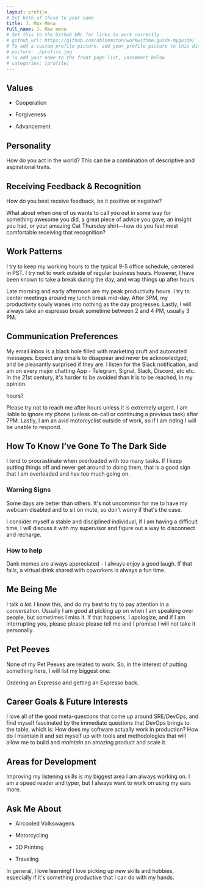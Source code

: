 ```yaml
---
layout: profile
# Set both of these to your name
title: J. Max Mena 
full_name: J. Max mena
# Set this to the Github URL for links to work correctly
# github_url: https://github.com/abloomston/workwithme.guide-myguide/
# To add a custom profile picture, add your profile picture to this directory, update, and uncomment the relative link below.
# picture: ./profile.jpg
# To add your name to the front page list, uncomment below
# categories: [profile]
---
```


## Values

* Cooperation

* Forgiveness

* Advancement

## Personality

How do you act in the world? This can be a combination of descriptive and aspirational traits.

## Receiving Feedback & Recognition

How do you best receive feedback, be it positive or negative?

What about when one of us wants to call you out in some way for something awesome you did, a
great piece of advice you gave, an insight you had, or your amazing Cat Thursday shirt—how do
you feel most comfortable receiving that recognition?

## Work Patterns

I try to keep my working hours to the typical 9-5 office schedule, centered in PST. I try not to
work outside of regular business hours. However, I have been known to take a break during the day,
and wrap things up after hours

Late morning and early afternoon are my peak productivity hours. I try to center meetings around my
lunch break mid-day. After 3PM, my productivity sowly wanes into nothing as the day progresses. Lastly,
I will always take an espresso break sometime between 2 and 4 PM, usually 3 PM.

## Communication Preferences

My email inbox is a black hole filled with marketing cruft and automated messages. Expect any emails to disappear
and never be acknowledged, and be pleasantly surprised if they are. I listen for the Slack notification, and
am on every major chatting App - Telegram, Signal, Slack, Discord, etc etc. In the 21st century, it's harder
to be avoided than it is to be reached, in my opinion.

hours? 

Please try not to reach me after hours unless it is extremely urgent. I am liable to ignore my phone (unless on-call or continuing
a previous task) after 7PM. Lastly, I am an avid motorcyclist outside of work, so if I am riding I will be unable to respond.

## How To Know I’ve Gone To The Dark Side

I tend to procrastinate when overloaded with too many tasks. If I keep putting things off and never get around to doing them,
that is a good sign that I am overloaded and hav too much going on.

### Warning Signs

Some days are better than others. It's not uncommon for me to have my webcam disabled and to sit on mute, so don't worry if that's the case.

I consider myself a stable and disciplined individual, if I am having a difficult time, I will discuss it with my supervisor and figure out
a way to disconnect and recharge.

### How to help

Dank memes are always appreciated - I always enjoy a good laugh. If that fails, a virtual drink shared with coworkers is always a fun time.


## Me Being Me

I talk *a lot*. I know this, and do my best to try to pay attention in a conversation. Usually I am good at picking up on when I am speaking 
over people, but sometimes I miss it. If that happens, I apologize, and if I am interrupting you, please please please tell me and I promise
I will not take it personally.


## Pet Peeves

None of my Pet Peeves are related to work. So, in the interest of putting something here, I will list my biggest one:

Ordering an Espresso and getting an Expresso back.

## Career Goals & Future Interests

I love all of the good meta-questions that come up around SRE/DevOps, and find myself fascinated by the immediate questions that DevOps brings
to the table, which is: How does my software actually work in production? How do I maintain it and set myself up with tools and methodologies that
will allow me to build and _maintain_ an amazing product and scale it.

## Areas for Development

Improving my listening skills is my biggest area I am always working on. I am a speed reader and typer, but I always want to work on using my ears more.


## Ask Me About


* Aircooled Volkswagens

* Motorcycling

* 3D Printing

* Traveling

In general, I love learning! I love picking up new skills and hobbies, especially if it's something productive that I can do with my hands.
